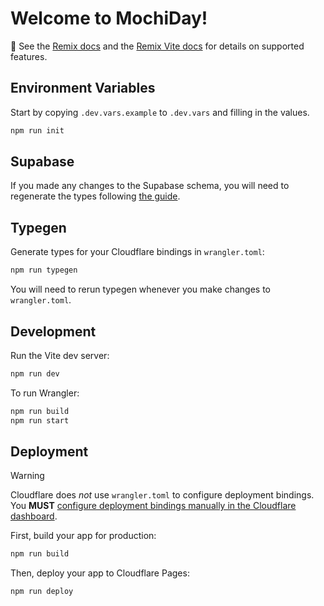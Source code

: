 # Welcome to MochiDay!

📖 See the [Remix docs](https://remix.run/docs) and the [Remix Vite
docs](https://remix.run/docs/en/main/future/vite) for details on
supported features.

## Environment Variables

Start by copying `.dev.vars.example` to `.dev.vars` and filling in the
values.

```sh
npm run init
```

## Supabase

If you made any changes to the Supabase schema, you will need to
regenerate the types following [the guide](https://supabase.com/docs/reference/javascript/typescript-support).

## Typegen

Generate types for your Cloudflare bindings in `wrangler.toml`:

```sh
npm run typegen
```

You will need to rerun typegen whenever you make changes to `wrangler.toml`.

## Development

Run the Vite dev server:

```sh
npm run dev
```

To run Wrangler:

```sh
npm run build
npm run start
```

## Deployment

> [!WARNING]  
> Cloudflare does _not_ use `wrangler.toml` to configure deployment bindings.
> You **MUST** [configure deployment bindings manually in the Cloudflare dashboard][bindings].

First, build your app for production:

```sh
npm run build
```

Then, deploy your app to Cloudflare Pages:

```sh
npm run deploy
```

[bindings]: https://developers.cloudflare.com/pages/functions/bindings/

